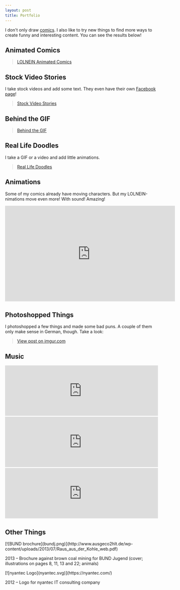 ```yaml
---
layout: post
title: Portfolio
---
```


I don't only draw [comics](http://lolnein.com). I also like to try new things to find more ways to create funny and interesting content. You can see the results below!


## Animated Comics

<blockquote class="imgur-embed-pub" lang="en" data-id="a/f1zIM"><a href="//imgur.com/f1zIM">LOLNEIN Animated Comics</a></blockquote><script async src="//s.imgur.com/min/embed.js" charset="utf-8"></script>


## Stock Video Stories

I take stock videos and add some text. They even have their own [Facebook page](https://www.facebook.com/StockVideoStories/)!

<blockquote class="imgur-embed-pub" lang="en" data-id="a/0dVPS"><a href="//imgur.com/0dVPS">Stock Video Stories</a></blockquote><script async src="//s.imgur.com/min/embed.js" charset="utf-8"></script>



## Behind the GIF

<blockquote class="imgur-embed-pub" lang="en" data-id="a/i2OTS"><a href="//imgur.com/i2OTS">Behind the GIF</a></blockquote><script async src="//s.imgur.com/min/embed.js" charset="utf-8"></script>


## Real Life Doodles

I take a GIF or a video and add little animations.

<blockquote class="imgur-embed-pub" lang="en" data-id="a/ZdiYZ"><a href="//imgur.com/ZdiYZ">Real Life Doodles</a></blockquote><script async src="//s.imgur.com/min/embed.js" charset="utf-8"></script>


## Animations

Some of my comics already have moving characters. But my LOLNEIN-nimations move even more! With sound! Amazing! 

<iframe width="560" height="315" src="https://www.youtube.com/embed/videoseries?list=PLUyok4uA_rcX6NDhZ1eMwFnz7hoDAB3-8" frameborder="0" allowfullscreen></iframe>


## Photoshopped Things

I photoshopped a few things and made some bad puns. A couple of them only make sense in German, though. Take a look:

<blockquote class="imgur-embed-pub" lang="en" data-id="a/uIBTC"><a href="//imgur.com/a/uIBTC">View post on imgur.com</a></blockquote><script async src="//s.imgur.com/min/embed.js" charset="utf-8"></script>


## Music

<iframe width="100%" height="166" scrolling="no" frameborder="no" src="https://w.soundcloud.com/player/?url=https%3A//api.soundcloud.com/tracks/236030459&amp;color=000000&amp;auto_play=false&amp;hide_related=false&amp;show_comments=true&amp;show_user=true&amp;show_reposts=false"></iframe>
<iframe width="100%" height="166" scrolling="no" frameborder="no" src="https://w.soundcloud.com/player/?url=https%3A//api.soundcloud.com/tracks/190147070&amp;color=000000&amp;auto_play=false&amp;hide_related=false&amp;show_comments=true&amp;show_user=true&amp;show_reposts=false"></iframe>
<iframe width="100%" height="166" scrolling="no" frameborder="no" src="https://w.soundcloud.com/player/?url=https%3A//api.soundcloud.com/tracks/190068739&amp;color=000000&amp;auto_play=false&amp;hide_related=false&amp;show_comments=true&amp;show_user=true&amp;show_reposts=false"></iframe>


## Other Things

<div markdown="1" class="img-block">
[![BUND brochure](bundj.png)](http://www.ausgeco2hlt.de/wp-content/uploads/2013/07/Raus_aus_der_Kohle_web.pdf)

2013 – Brochure against brown coal mining for BUND Jugend (cover; illustrations on pages 8, 11, 13 and 22; animals)
</div>

<div markdown="1" class="img-block">
[![nyantec Logo](nyantec.svg)](https://nyantec.com/)

2012 – Logo for nyantec IT consulting company
</div>
